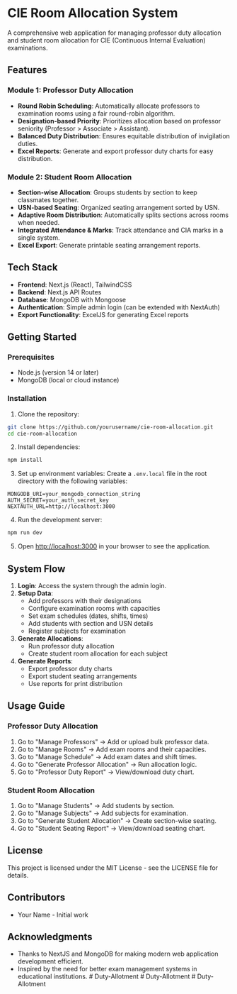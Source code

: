 # CIE Room Allocation System

A comprehensive web application for managing professor duty allocation and student room allocation for CIE (Continuous Internal Evaluation) examinations.

## Features

### Module 1: Professor Duty Allocation
- **Round Robin Scheduling**: Automatically allocate professors to examination rooms using a fair round-robin algorithm.
- **Designation-based Priority**: Prioritizes allocation based on professor seniority (Professor > Associate > Assistant).
- **Balanced Duty Distribution**: Ensures equitable distribution of invigilation duties.
- **Excel Reports**: Generate and export professor duty charts for easy distribution.

### Module 2: Student Room Allocation
- **Section-wise Allocation**: Groups students by section to keep classmates together.
- **USN-based Seating**: Organized seating arrangement sorted by USN.
- **Adaptive Room Distribution**: Automatically splits sections across rooms when needed.
- **Integrated Attendance & Marks**: Track attendance and CIA marks in a single system.
- **Excel Export**: Generate printable seating arrangement reports.

## Tech Stack

- **Frontend**: Next.js (React), TailwindCSS
- **Backend**: Next.js API Routes
- **Database**: MongoDB with Mongoose
- **Authentication**: Simple admin login (can be extended with NextAuth)
- **Export Functionality**: ExcelJS for generating Excel reports

## Getting Started

### Prerequisites
- Node.js (version 14 or later)
- MongoDB (local or cloud instance)

### Installation

1. Clone the repository:
```bash
git clone https://github.com/yourusername/cie-room-allocation.git
cd cie-room-allocation
```

2. Install dependencies:
```bash
npm install
```

3. Set up environment variables:
Create a `.env.local` file in the root directory with the following variables:
```
MONGODB_URI=your_mongodb_connection_string
AUTH_SECRET=your_auth_secret_key
NEXTAUTH_URL=http://localhost:3000
```

4. Run the development server:
```bash
npm run dev
```

5. Open [http://localhost:3000](http://localhost:3000) in your browser to see the application.

## System Flow

1. **Login**: Access the system through the admin login.
2. **Setup Data**:
   - Add professors with their designations
   - Configure examination rooms with capacities
   - Set exam schedules (dates, shifts, times)
   - Add students with section and USN details
   - Register subjects for examination
3. **Generate Allocations**:
   - Run professor duty allocation
   - Create student room allocation for each subject
4. **Generate Reports**:
   - Export professor duty charts
   - Export student seating arrangements
   - Use reports for print distribution

## Usage Guide

### Professor Duty Allocation
1. Go to "Manage Professors" → Add or upload bulk professor data.
2. Go to "Manage Rooms" → Add exam rooms and their capacities.
3. Go to "Manage Schedule" → Add exam dates and shift times.
4. Go to "Generate Professor Allocation" → Run allocation logic.
5. Go to "Professor Duty Report" → View/download duty chart.

### Student Room Allocation
1. Go to "Manage Students" → Add students by section.
2. Go to "Manage Subjects" → Add subjects for examination.
3. Go to "Generate Student Allocation" → Create section-wise seating.
4. Go to "Student Seating Report" → View/download seating chart.

## License

This project is licensed under the MIT License - see the LICENSE file for details.

## Contributors

- Your Name - Initial work

## Acknowledgments

- Thanks to NextJS and MongoDB for making modern web application development efficient.
- Inspired by the need for better exam management systems in educational institutions.
#   D u t y - A l l o t m e n t  
 #   D u t y - A l l o t m e n t  
 #   D u t y - A l l o t m e n t  
 